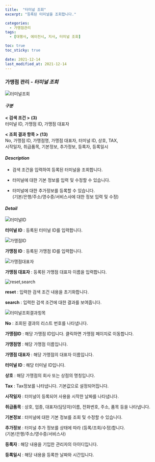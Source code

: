 ```yaml
---
title:  "터미널 조회"
excerpt: "등록된 터미널을 조회합니다."

categories:
  - 가맹점관리
tags:
  - [대행사, 에이전시, 지사, 터미널 조회]

toc: true
toc_sticky: true
 
date: 2021-12-14
last_modified_at: 2021-12-14
---
```

### 가맹점 관리 - *터미널 조회*
![터미널조회](https://user-images.githubusercontent.com/95394003/145934413-49b390a0-b38a-4de7-b48b-c9ed85cdd859.jpeg)

#### *구분* <br>
**< 검색 조건 >** **(3)**
<br>터미널 ID, 가맹점 ID, 가맹점 대표자

**< 조회 결과 항목 >** **(13)**
<br>No, 가맹점 ID, 가맹점명, 가맹점 대표자, 터미널 ID, 상호, TAX,<br> 시작일자, 취급품목, 기본정보, 추가정보, 등록자, 등록일시

#### *Description*
- 검색 조건을 입력하여 등록된 터미널을 조회합니다.<br>

- 터미널에 대한 기본 정보를 입력 및 수정할 수 있습니다.<br>

- 터미널에 대한 추가정보를 등록할 수 있습니다. <br> (기본/은행/주소/영수증/서비스사에 대한 정보 입력 및 수정)

#### *Detail*

![터미널ID](https://user-images.githubusercontent.com/95394003/145962360-d160a00d-e2a8-4aaa-9d5d-a20ff2b0b41c.jpeg)

**터미널 ID** : 등록된 터미널 ID를 입력합니다.

![가맹점ID](https://user-images.githubusercontent.com/95394003/145962553-9a4a2e9f-4363-4b15-84ce-38c9317d867b.jpeg)

**가맹점 ID** : 등록된 가맹점 ID를 입력합니다.

![가맹점대표자](https://user-images.githubusercontent.com/95394003/145962660-8a07cd14-3ea2-4b9d-ac50-6c50eff4d671.jpeg)

**가맹점 대표자** : 등록된 가맹점 대표자 이름을 입력합니다.

![reset,search](https://user-images.githubusercontent.com/95394003/145962859-5a6bdfe6-eae1-4270-a66f-7301f41da9e7.jpeg)

**reset** : 입력한 검색 조건 내용을 초기화합니다.

**search** : 입력한 검색 조건에 대한 결과를 보여줍니다.

![터미널조회결과힝목](https://user-images.githubusercontent.com/95394003/145962984-c587f69d-125d-48bf-93bc-1685bc4032a1.jpeg)

**No** : 조회된 결과의 리스트 번호를 나타냅니다.

**가맹점ID** : 해당 가맹점 ID입니다. 클릭하면 가맹점 페이지로 이동합니다.

**가맹점명** : 해당 가맹점 이름입니다.

**가맹점 대표자** : 해당 가맹점의 대표자 이름입니다.

**터미널 ID** : 해당 터미널 ID입니다.

**상호** : 해당 가맹점의 회사 또는 상점의 명칭입니다.

**Tax** : Tax정보를 나타냅니다. 기본값으로 설정되어집니다.

**시작일자** : 터미널이 등록되어 사용을 시작한 날짜를 나타냅니다.

**취급품목** : 상호, 업종, 대표자(담당자)이름, 전화번호, 주소, 품목 등을 나타냅니다.

**기본정보** : 터미널에 대한 기본 정보를 조회 및 수정할 수 있습니다.

**추가정보** : 터미널 추가 정보를 상태에 따라 (등록/조회/수정)합니다. <br> (기본/은행/주소/영수증/서비스사)

**등록자** : 해당 내용을 기입한 관리자의 아이디입니다.

**등록일시** : 해당 내용을 등록한 날짜와 시간입니다.








